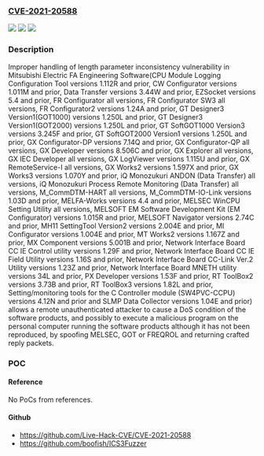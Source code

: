 ### [CVE-2021-20588](https://cve.mitre.org/cgi-bin/cvename.cgi?name=CVE-2021-20588)
![](https://img.shields.io/static/v1?label=Product&message=FA%20Engineering%20Software&color=blue)
![](https://img.shields.io/static/v1?label=Version&message=%3D%20CPU%20Module%20Logging%20Configuration%20Tool%20versions%201.112R%20and%20prior%20&color=brighgreen)
![](https://img.shields.io/static/v1?label=Vulnerability&message=Improper%20handling%20of%20length%20parameter%20inconsistency&color=brighgreen)

### Description

Improper handling of length parameter inconsistency vulnerability in Mitsubishi Electric FA Engineering Software(CPU Module Logging Configuration Tool versions 1.112R and prior, CW Configurator versions 1.011M and prior, Data Transfer versions 3.44W and prior, EZSocket versions 5.4 and prior, FR Configurator all versions, FR Configurator SW3 all versions, FR Configurator2 versions 1.24A and prior, GT Designer3 Version1(GOT1000) versions 1.250L and prior, GT Designer3 Version1(GOT2000) versions 1.250L and prior, GT SoftGOT1000 Version3 versions 3.245F and prior, GT SoftGOT2000 Version1 versions 1.250L and prior, GX Configurator-DP versions 7.14Q and prior, GX Configurator-QP all versions, GX Developer versions 8.506C and prior, GX Explorer all versions, GX IEC Developer all versions, GX LogViewer versions 1.115U and prior, GX RemoteService-I all versions, GX Works2 versions 1.597X and prior, GX Works3 versions 1.070Y and prior, iQ Monozukuri ANDON (Data Transfer) all versions, iQ Monozukuri Process Remote Monitoring (Data Transfer) all versions, M_CommDTM-HART all versions, M_CommDTM-IO-Link versions 1.03D and prior, MELFA-Works versions 4.4 and prior, MELSEC WinCPU Setting Utility all versions, MELSOFT EM Software Development Kit (EM Configurator) versions 1.015R and prior, MELSOFT Navigator versions 2.74C and prior, MH11 SettingTool Version2 versions 2.004E and prior, MI Configurator versions 1.004E and prior, MT Works2 versions 1.167Z and prior, MX Component versions 5.001B and prior, Network Interface Board CC IE Control utility versions 1.29F and prior, Network Interface Board CC IE Field Utility versions 1.16S and prior, Network Interface Board CC-Link Ver.2 Utility versions 1.23Z and prior, Network Interface Board MNETH utility versions 34L and prior, PX Developer versions 1.53F and prior, RT ToolBox2 versions 3.73B and prior, RT ToolBox3 versions 1.82L and prior, Setting/monitoring tools for the C Controller module (SW4PVC-CCPU) versions 4.12N and prior and SLMP Data Collector versions 1.04E and prior) allows a remote unauthenticated attacker to cause a DoS condition of the software products, and possibly to execute a malicious program on the personal computer running the software products although it has not been reproduced, by spoofing MELSEC, GOT or FREQROL and returning crafted reply packets.

### POC

#### Reference
No PoCs from references.

#### Github
- https://github.com/Live-Hack-CVE/CVE-2021-20588
- https://github.com/boofish/ICS3Fuzzer

